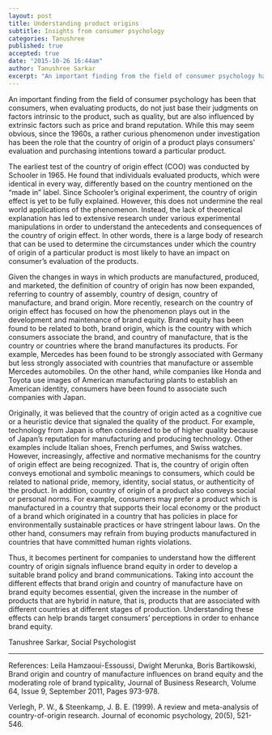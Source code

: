 ```yaml
---
layout: post
title: Understanding product origins
subtitle: Insights from consumer psychology
categories: Tanushree
published: true
accepted: true
date: "2015-10-26 16:44am"
author: Tanushree Sarkar
excerpt: "An important finding from the field of consumer psychology has been that consumers, when evaluating products, do not just base their judgments on factors intrinsic to the product, such as quality, but are also influenced by extrinsic factors such as price and brand reputation"
---
```



An important finding from the field of consumer psychology has been that consumers, when evaluating products, do not just base their judgments on factors intrinsic to the product, such as quality, but are also influenced by extrinsic factors such as price and brand reputation. While this may seem obvious, since the 1960s, a rather curious phenomenon under investigation has been the role that the country of origin of a product plays consumers’ evaluation and purchasing intentions toward a particular product. 

The earliest test of the country of origin effect (COO) was conducted by Schooler in 1965. He found that individuals evaluated products, which were identical in every way, differently based on the country mentioned on the “made in” label. Since Schooler’s original experiment, the country of origin effect is yet to be fully explained. However, this does not undermine the real world applications of the phenomenon. Instead, the lack of theoretical explanation has led to extensive research under various experimental manipulations in order to understand the antecedents and consequences of the country of origin effect. In other words, there is a large body of research that can be used to determine the circumstances under which the country of origin of a particular product is most likely to have an impact on consumer’s evaluation of the products. 

Given the changes in ways in which products are manufactured, produced, and marketed, the definition of country of origin has now been expanded, referring to country of assembly, country of design, country of manufacture, and brand origin. More recently, research on the country of origin effect has focused on how the phenomenon plays out in the development and maintenance of brand equity. Brand equity has been found to be related to both, brand origin, which is the country with which consumers associate the brand, and country of manufacture, that is the country or countries where the brand manufactures its products.  For example, Mercedes has been found to be strongly associated with Germany but less strongly associated with countries that manufacture or assemble Mercedes automobiles. On the other hand, while companies like Honda and Toyota use images of American manufacturing plants to establish an American identity, consumers have been found to associate such companies with Japan.

Originally, it was believed that the country of origin acted as a cognitive cue or a heuristic device that signaled the quality of the product. For example, technology from Japan is often considered to be of higher quality because of Japan’s reputation for manufacturing and producing technology. Other examples include Italian shoes, French perfumes, and Swiss watches. However, increasingly, affective and normative mechanisms for the country of origin effect are being recognized. That is, the country of origin often conveys emotional and symbolic meanings to consumers, which could be related to national pride, memory, identity, social status, or authenticity of the product. In addition, country of origin of a product also conveys social or personal norms. For example, consumers may prefer a product which is manufactured in a country that supports their local economy or the product of a brand which originated in a country that has policies in place for environmentally sustainable practices or have stringent labour laws. On the other hand, consumers may refrain from buying products manufactured in countries that have committed human rights violations. 

Thus, it becomes pertinent for companies to understand how the different country of origin signals influence brand equity in order to develop a suitable brand policy and brand communications. Taking into account the different effects that brand origin and country of manufacture have on brand equity becomes essential, given the increase in the number of products that are hybrid in nature, that is, products that are associated with different countries at different stages of production. Understanding these effects can help brands target consumers’ perceptions in order to enhance brand equity. 

Tanushree Sarkar, Social Psychologist

---


References:
Leila Hamzaoui-Essoussi, Dwight Merunka, Boris Bartikowski, Brand origin and country of manufacture influences on brand equity and the moderating role of brand typicality, Journal of Business Research, Volume 64, Issue 9, September 2011, Pages 973-978.

Verlegh, P. W., & Steenkamp, J. B. E. (1999). A review and meta-analysis of country-of-origin research. Journal of economic psychology, 20(5), 521-546.
